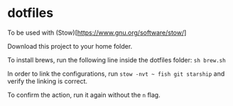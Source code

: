 # dotfiles

To be used with (Stow)[https://www.gnu.org/software/stow/]

Download this project to your home folder.

To install brews, run the following line inside the dotfiles folder:
`sh brew.sh`

In order to link the configurations, run `stow -nvt ~ fish git starship` and verify the linking is correct.

To confirm the action, run it again without the `n` flag.
